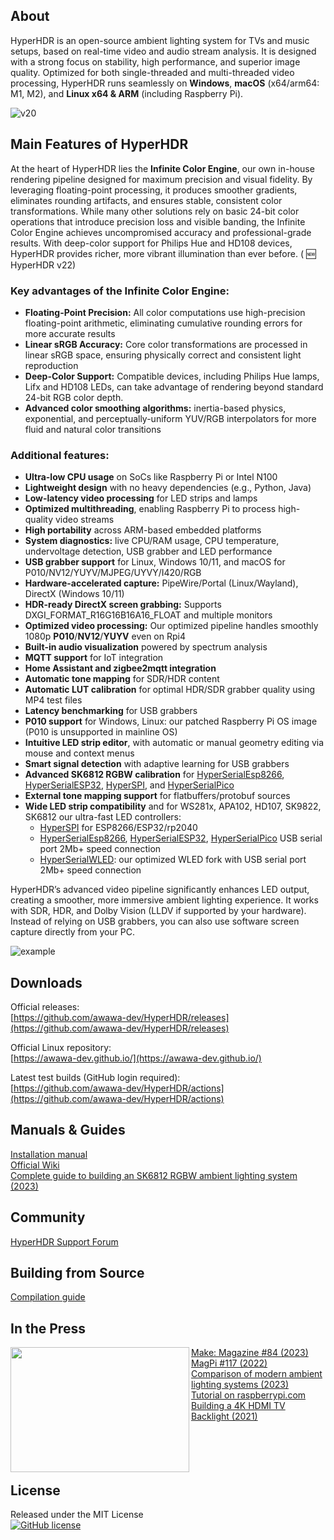 ## About


HyperHDR is an open-source ambient lighting system for TVs and music setups, based on real-time video and audio stream analysis. It is designed with a strong focus on stability, high performance, and superior image quality. Optimized for both single-threaded and multi-threaded video processing, HyperHDR runs seamlessly on **Windows**, **macOS** (x64/arm64: M1, M2), and **Linux x64 & ARM** (including Raspberry Pi).

![v20](https://github.com/awawa-dev/HyperHDR/assets/69086569/9bc7999d-1515-4a96-ba5e-8a732cf7d8a4)

## Main Features of HyperHDR

At the heart of HyperHDR lies the **Infinite Color Engine**, our own in-house rendering pipeline designed for maximum precision and visual fidelity. By leveraging floating-point processing, it produces smoother gradients, eliminates rounding artifacts, and ensures stable, consistent color transformations. While many other solutions rely on basic 24-bit color operations that introduce precision loss and visible banding, the Infinite Color Engine achieves uncompromised accuracy and professional-grade results. With deep-color support for Philips Hue and HD108 devices, HyperHDR provides richer, more vibrant illumination than ever before. ( :new: HyperHDR v22)  

### Key advantages of the Infinite Color Engine:
* **Floating-Point Precision:** All color computations use high-precision floating-point arithmetic, eliminating cumulative rounding errors for more accurate results
* **Linear sRGB Accuracy:** Core color transformations are processed in linear sRGB space, ensuring physically correct and consistent light reproduction
* **Deep-Color Support:** Compatible devices, including Philips Hue lamps, Lifx and HD108 LEDs, can take advantage of rendering beyond standard 24-bit RGB color depth.
* **Advanced color smoothing algorithms:** inertia-based physics, exponential, and perceptually-uniform YUV/RGB interpolators for more fluid and natural color transitions

### Additional features:
* **Ultra-low CPU usage** on SoCs like Raspberry Pi or Intel N100  
* **Lightweight design** with no heavy dependencies (e.g., Python, Java)  
* **Low-latency video processing** for LED strips and lamps  
* **Optimized multithreading**, enabling Raspberry Pi to process high-quality video streams  
* **High portability** across ARM-based embedded platforms  
* **System diagnostics:** live CPU/RAM usage, CPU temperature, undervoltage detection, USB grabber and LED performance  
* **USB grabber support** for Linux, Windows 10/11, and macOS for P010/NV12/YUYV/MJPEG/UYVY/I420/RGB   
* **Hardware-accelerated capture:** PipeWire/Portal (Linux/Wayland), DirectX (Windows 10/11)  
* **HDR-ready DirectX screen grabbing:** Supports DXGI_FORMAT_R16G16B16A16_FLOAT and multiple monitors 
* **Optimized video processing:** Our optimized pipeline handles smoothly 1080p **P010**/**NV12**/**YUYV** even on Rpi4
* **Built-in audio visualization** powered by spectrum analysis  
* **MQTT support** for IoT integration  
* **Home Assistant and zigbee2mqtt integration**  
* **Automatic tone mapping** for SDR/HDR content  
* **Automatic LUT calibration** for optimal HDR/SDR grabber quality using MP4 test files  
* **Latency benchmarking** for USB grabbers  
* **P010 support** for Windows, Linux: our patched Raspberry Pi OS image (P010 is unsupported in mainline OS)
* **Intuitive LED strip editor**, with automatic or manual geometry editing via mouse and context menus  
* **Smart signal detection** with adaptive learning for USB grabbers  
* **Advanced SK6812 RGBW calibration** for [HyperSerialEsp8266](https://github.com/awawa-dev/HyperSerialEsp8266), [HyperSerialESP32](https://github.com/awawa-dev/HyperSerialESP32), [HyperSPI](https://github.com/awawa-dev/HyperSPI), and [HyperSerialPico](https://github.com/awawa-dev/HyperSerialPico)  
* **External tone mapping support** for flatbuffers/protobuf sources  
* **Wide LED strip compatibility** and for WS281x, APA102, HD107, SK9822, SK6812 our ultra-fast LED controllers:  
  * [HyperSPI](https://github.com/awawa-dev/HyperSPI) for ESP8266/ESP32/rp2040  
  * [HyperSerialEsp8266](https://github.com/awawa-dev/HyperSerialEsp8266), [HyperSerialESP32](https://github.com/awawa-dev/HyperSerialESP32), [HyperSerialPico](https://github.com/awawa-dev/HyperSerialPico) USB serial port 2Mb+ speed connection    
  * [HyperSerialWLED](https://github.com/awawa-dev/HyperSerialWLED): our optimized WLED fork with USB serial port 2Mb+ speed connection

HyperHDR’s advanced video pipeline significantly enhances LED output, creating a smoother, more immersive ambient lighting experience. It works with SDR, HDR, and Dolby Vision (LLDV if supported by your hardware). Instead of relying on USB grabbers, you can also use software screen capture directly from your PC.  

![example](https://github.com/awawa-dev/HyperHDR/assets/69086569/4077c05d-4c02-47eb-8d64-a334064403b3)

## Downloads

Official releases:  
[https://github.com/awawa-dev/HyperHDR/releases](https://github.com/awawa-dev/HyperHDR/releases)

Official Linux repository:  
[https://awawa-dev.github.io/](https://awawa-dev.github.io/)

Latest test builds (GitHub login required):  
[https://github.com/awawa-dev/HyperHDR/actions](https://github.com/awawa-dev/HyperHDR/actions)

## Manuals & Guides

[Installation manual](https://github.com/awawa-dev/HyperHDR/wiki/Installation)  
[Official Wiki](https://github.com/awawa-dev/HyperHDR/wiki)  
[Complete guide to building an SK6812 RGBW ambient lighting system (2023)](https://www.hyperhdr.eu/2023/02/ultimate-guide-on-how-to-build-led.html)

## Community

[HyperHDR Support Forum](https://github.com/awawa-dev/HyperHDR/discussions)

## Building from Source

[Compilation guide](https://github.com/awawa-dev/HyperHDR/wiki/Compiling-HyperHDR)

## In the Press

<img align="left" width="286" height="200" src="https://i.postimg.cc/zvr9rWR4/magazine.jpg"/>
<a href="https://makezine.com/projects/bright-lights-big-tv-diy-ambient-lights/">Make: Magazine #84 (2023)</a><br>
<a href="https://magpi.raspberrypi.com/issues/117">MagPi #117 (2022)</a><br>
<a href="https://web.archive.org/web/20230824230034/https://www.smartprix.com/bytes/what-is-bias-lighting-philips-hue-ambient-light-vs-govee-dreamview-tv-backlight-vs-diy-ambient-light-with-hyperhdr/">Comparison of modern ambient lighting systems (2023)</a><br>
<a href="https://www.raspberrypi.com/tutorials/raspberry-pi-tv-ambient-lighting">Tutorial on raspberrypi.com</a><br>
<a href="https://www.youtube.com/watch?v=4jkwFsMkKwU">Building a 4K HDMI TV Backlight (2021)</a><br><br><br><br><br>

## License

Released under the MIT License  
[![GitHub license](https://img.shields.io/badge/License-MIT-yellow.svg)](https://raw.githubusercontent.com/awawa-dev/HyperHDR/master/LICENSE)
